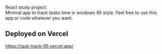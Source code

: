 
React study project.  
Minimal app to track tasks time in windows 95 style. 
Feel free to use this app or code whatever you want.

## Deployed on Vercel
https://task-track-95.vercel.app/
